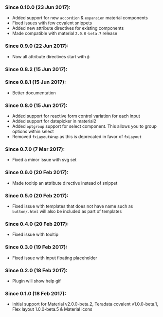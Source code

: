 ### Since 0.10.0 (23 Jun 2017):

  - Added support for new `accordion` & `expansion` material components
  - Fixed issues with few covalent snippets
  - Added new attribute directives for existing components
  - Made compatible with material `2.0.0-beta.7` release

### Since 0.9.0 (22 Jun 2017):

  - Now all attribute directives start with `@`

### Since 0.8.2 (15 Jun 2017):
### Since 0.8.1 (15 Jun 2017):

  - Better documentation

### Since 0.8.0 (15 Jun 2017):

  - Added support for reactive form control variation for each input
  - Added support for datepicker in material2
  - Added `optgroup` support for select component. This allows you to group options within select
  - Removed `fxLayoutWrap` as this is deprecated in favor of `fxLayout`

### Since 0.7.0 (7 Mar 2017):

  - Fixed a minor issue with svg set

### Since 0.6.0 (20 Feb 2017):

  - Made tooltip an attribute directive instead of snippet

### Since 0.5.0 (20 Feb 2017):

  - Fixed issue with templates that does not have name such as `button/.html` will also be included as part of templates

### Since 0.4.0 (20 Feb 2017):

  - Fixed issue with tooltip

### Since 0.3.0 (19 Feb 2017):

  - Fixed issue with input floating placeholder

### Since 0.2.0 (18 Feb 2017):

  - Plugin will show help gif

### Since 0.1.0 (18 Feb 2017):
  
  - Initial support for Material v2.0.0-beta.2, Teradata covalent v1.0.0-beta.1, Flex layout 1.0.0-beta.5 & Material icons
